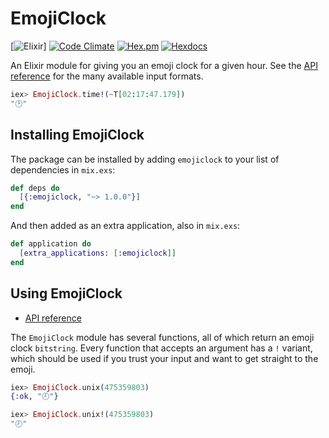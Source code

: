 # EmojiClock
[![Elixir](https://img.shields.io/badge/%F0%9F%95%91-Elixir-blue.svg)]
[![Code Climate](https://codeclimate.com/github/nathanhornby/emojiclock-elixir/badges/gpa.svg)](https://codeclimate.com/github/nathanhornby/emojiclock-elixir) [![Hex.pm](https://img.shields.io/hexpm/v/emojiclock.svg)](https://hex.pm/packages/emojiclock)
[![Hexdocs](https://img.shields.io/badge/docs-hexdocs-blue.svg)](https://hexdocs.pm/emojiclock/readme.html)

An Elixir module for giving you an emoji clock for a given hour. See the [API reference](https://hexdocs.pm/emojiclock/EmojiClock.html) for the many available input formats.

```elixir
iex> EmojiClock.time!(~T[02:17:47.179])
"🕑"
```

## Installing EmojiClock

The package can be installed by adding `emojiclock` to your list of dependencies in `mix.exs`:

```elixir
def deps do
  [{:emojiclock, "~> 1.0.0"}]
end
```

And then added as an extra application, also in `mix.exs`:

```elixir
def application do
  [extra_applications: [:emojiclock]]
end
```

## Using EmojiClock

- [API reference](https://hexdocs.pm/emojiclock/EmojiClock.html)

The `EmojiClock` module has several functions, all of which return an emoji clock `bitstring`. Every function that accepts an argument has a `!` variant, which should be used if you trust your input and want to get straight to the emoji.

```elixir
iex> EmojiClock.unix(475359803)
{:ok, "🕗"}

iex> EmojiClock.unix!(475359803)
"🕗"
```
